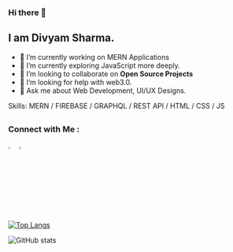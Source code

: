 ### Hi there 👋

## I am Divyam Sharma.


- 🔭 I’m currently working on MERN Applications
- 🌱 I’m currently exploring JavaScript more deeply.
- 👯 I’m looking to collaborate on **Open Source Projects**
- 🤔 I’m looking for help with web3.0.
- 💬 Ask me about Web Development, UI/UX Designs.


Skills: MERN / FIREBASE / GRAPHQL / REST API / HTML / CSS /  JS




##
### Connect with Me :

[<img src="https://img.icons8.com/color/48/000000/instagram.png" width="3.5%"/>](https://twitter.com/divyam_dz)
[<img src="https://img.icons8.com/color/48/000000/linkedin.png" width="3.5%"/>](https://www.linkedin.com/in/dv009/)

[![Top Langs](https://github-readme-stats.vercel.app/api/top-langs/?username=divyamsharma822)](https://github.com/anuraghazra/github-readme-stats)

![GitHub stats](https://github-readme-stats.vercel.app/api?username=divyamsharma822&show_icons=true)  
